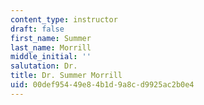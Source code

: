 ```yaml
---
content_type: instructor
draft: false
first_name: Summer
last_name: Morrill
middle_initial: ''
salutation: Dr.
title: Dr. Summer Morrill
uid: 00def954-49e8-4b1d-9a8c-d9925ac2b0e4
---
```


